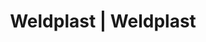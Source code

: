 ---
Link: "file:/Users/vinayakpatel/Downloads/www.weldplast.cz/eshop_products_compare/add/eshop-products-variant155"
product_name: "null"
product_id: "null"
title: "Weldplast | Weldplast"
product_desc: ""
product_specs: ""
product_downloads: ""
href: ""
accessories: ""
similar_products: ""
---